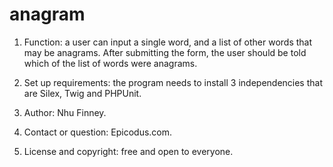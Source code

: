 # anagram

1. Function: a user can input a single word, and a list of other words that may be anagrams. After submitting the form, the user should be told which of the list of words were anagrams.

2. Set up requirements: the program needs to install 3 independencies that are Silex, Twig and PHPUnit.

3. Author: Nhu Finney.

4. Contact or question: Epicodus.com.

5. License and copyright: free and open to everyone.

